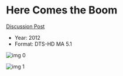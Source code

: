 # Here Comes the Boom

[Discussion Post](https://www.avsforum.com/threads/bass-eq-for-filtered-movies.2995212/post-58631762)

* Year: 2012
* Format: DTS-HD MA 5.1

![img 0](https://i.imgur.com/cnYirSE.jpg)

![img 1](https://i.imgur.com/3aMxEhw.png)

